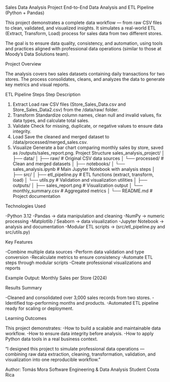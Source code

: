 Sales Data Analysis Project
End-to-End Data Analysis and ETL Pipeline (Python + Pandas)

This project demonstrates a complete data workflow — from raw CSV files to clean, validated, and visualized insights.
It simulates a real-world ETL (Extract, Transform, Load) process for sales data from two different stores.

The goal is to ensure data quality, consistency, and automation, using tools and practices aligned with professional data operations (similar to those at Moody’s Data Solutions team).

Project Overview

The analysis covers two sales datasets containing daily transactions for two stores.
The process consolidates, cleans, and analyzes the data to generate key metrics and visual reports.

ETL Pipeline Steps
Step	Description
1. Extract	Load raw CSV files (Store_Sales_Data.csv and Store_Sales_Data2.csv) from the /data/raw/ folder.
2. Transform	Standardize column names, clean null and invalid values, fix data types, and calculate total sales.
3. Validate	Check for missing, duplicate, or negative values to ensure data integrity.
4. Load	Save the cleaned and merged dataset to /data/processed/merged_sales.csv.
5. Visualize	Generate a bar chart comparing monthly sales by store, saved as /outputs/sales_report.png.
Project Structure
sales_analysis_project/
│
├── data/
│   ├── raw/                     # Original CSV data sources
│   └── processed/               # Clean and merged datasets
│
├── notebooks/
│   └── sales_analysis.ipynb     # Main Jupyter Notebook with analysis steps
│
├── src/
│   ├── etl_pipeline.py          # ETL functions (extract, transform, load)
│   └── utils.py                 # Validation and visualization utilities
│
├── outputs/
│   ├── sales_report.png         # Visualization output
│   └── monthly_summary.csv      # Aggregated metrics
│
└── README.md                    # Project documentation

Technologies Used

-Python 3.12
-Pandas → data manipulation and cleaning
-NumPy → numeric processing
-Matplotlib / Seaborn → data visualization
-Jupyter Notebook → analysis and documentation
-Modular ETL scripts → (src/etl_pipeline.py and src/utils.py)

Key Features

-Combine multiple data sources
-Perform data validation and type conversion
-Recalculate metrics to ensure consistency
-Automate ETL steps through modular scripts
-Create professional visualizations and reports

Example Output:
Monthly Sales per Store (2024)


Results Summary

-Cleaned and consolidated over 3,000 sales records from two stores.
-Identified top-performing months and products.
-Automated ETL pipeline ready for scaling or deployment.

Learning Outcomes

This project demonstrates:
-How to build a scalable and maintainable data workflow.
-How to ensure data integrity before analysis.
-How to apply Python data tools in a real business context.

“I designed this project to simulate professional data operations — combining raw data extraction, cleaning, transformation, validation, and visualization into one reproducible workflow.”

Author: Tomás Mora
Software Engineering & Data Analysis Student
Costa Rica